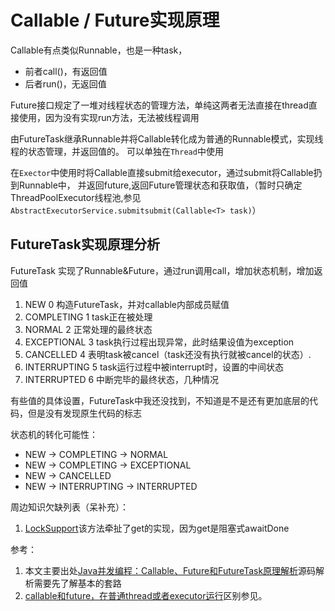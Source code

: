 # Callable / Future实现原理

Callable有点类似Runnable，也是一种task，

* 前者call()，有返回值
* 后者run()，无返回值 

Future接口规定了一堆对线程状态的管理方法，单纯这两者无法直接在thread直接使用，因为没有实现run方法，无法被线程调用 

由FutureTask继承Runnable并将Callable转化成为普通的Runnable模式，实现线程的状态管理，并返回值的。
可以单独在`Thread`中使用

在`Exector`中使用时将Callable直接submit给executor，通过submit将Callable扔到Runnable中，
并返回future,返回Future管理状态和获取值，（暂时只确定ThreadPoolExecutor线程池,参见`AbstractExecutorService.submitsubmit(Callable<T> task)`）

## FutureTask实现原理分析

FutureTask 实现了Runnable&Future，通过run调用call，增加状态机制，增加返回值

1. NEW          0 构造FutureTask，并对callable内部成员赋值
2. COMPLETING   1 task正在被处理
3. NORMAL       2 正常处理的最终状态
4. EXCEPTIONAL  3 task执行过程出现异常，此时结果设值为exception
5. CANCELLED    4 表明task被cancel（task还没有执行就被cancel的状态）.
6. INTERRUPTING 5 task运行过程中被interrupt时，设置的中间状态
7. INTERRUPTED  6 中断完毕的最终状态，几种情况

有些值的具体设置，FutureTask中我还没找到，不知道是不是还有更加底层的代码，但是没有发现原生代码的标志

状态机的转化可能性：

* NEW -> COMPLETING -> NORMAL
* NEW -> COMPLETING -> EXCEPTIONAL
* NEW -> CANCELLED
* NEW -> INTERRUPTING -> INTERRUPTED

周边知识欠缺列表（呆补充）：

1. [LockSupport](https://www.tuicool.com/articles/MveUNzF)该方法牵扯了get的实现，因为get是阻塞式awaitDone

参考：

1. 本文主要出处[Java并发编程：Callable、Future和FutureTask原理解析](https://blog.csdn.net/codershamo/article/details/51901057)源码解析需要先了解基本的套路
2. [callable和future，在普通thread或者executor运行](https://www.cnblogs.com/dolphin0520/p/3949310.html)区别参见。